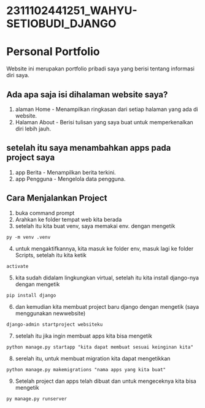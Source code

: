 # 2311102441251_WAHYU-SETIOBUDI_DJANGO

# Personal Portfolio

Website ini merupakan portfolio pribadi saya yang berisi tentang informasi diri saya.

## Ada apa saja isi dihalaman website saya?

1. alaman Home - Menampilkan ringkasan dari setiap halaman yang ada di website.
2. Halaman About - Berisi tulisan yang saya buat untuk memperkenalkan diri lebih jauh.

## setelah itu saya menambahkan apps pada project saya
1. app Berita - Menampilkan berita terkini.
2. app Pengguna - Mengelola data pengguna.

## Cara Menjalankan Project
1. buka command prompt
2. Arahkan ke folder tempat web kita berada
3. setelah itu kita buat venv, saya memakai env. dengan mengetik 
```
py -m venv .venv
```
4. untuk mengaktifkannya, kita masuk ke folder env, masuk lagi ke folder Scripts, setelah itu kita ketik 
```
activate
```
5. kita sudah didalam lingkungkan virtual, setelah itu kita install django-nya dengan mengetik 
```
pip install django
```
6. dan kemudian kita membuat project baru django dengan mengetik  (saya menggunakan newwebsite)
```
django-admin startproject websiteku
```
7. setelah itu jika ingin membuat apps kita bisa mengetik
```
python manage.py startapp "kita dapat membuat sesuai keinginan kita"
```
8. serelah itu, untuk membuat migration kita dapat mengetikkan
```
python manage.py makemigrations "nama apps yang kita buat"
```
9. Setelah project dan apps telah dibuat dan untuk mengeceknya kita bisa mengetik 
```
py manage.py runserver
```